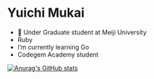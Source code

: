 # Yuichi Mukai

- 📝 Under Graduate student at Meiji University
- Ruby
- I’m currently learning Go 
- Codegem Academy student

[![Anurag's GitHub stats](https://github-readme-stats.vercel.app/api?username=yuichimukai&theme=nightowl)](https://github.com/anuraghazra/github-readme-stats)
